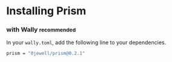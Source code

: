 # Installing Prism

### with Wally <small>recommended</small>

In your `wally.toml`, add the following line to your dependencies.
```sh
prism = "0jewell/prism@0.2.1"
```